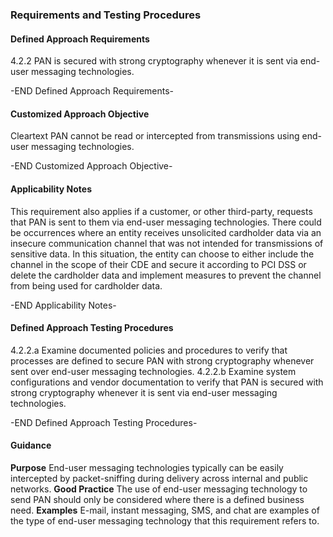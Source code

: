 ### Requirements and Testing Procedures

#### Defined Approach Requirements
4.2.2 PAN is secured with strong cryptography whenever it is sent via end-user messaging technologies.

-END Defined Approach Requirements- 
#### Customized Approach Objective
Cleartext PAN cannot be read or intercepted from transmissions using end-user messaging technologies.

-END Customized Approach Objective- 
#### Applicability Notes
This requirement also applies if a customer, or other third-party, requests that PAN is sent to them via end-user messaging technologies.
There could be occurrences where an entity receives unsolicited cardholder data via an insecure communication channel that was not intended for transmissions of sensitive data. In this situation, the entity can choose to either include the channel in the scope of their CDE and secure it according to PCI DSS or delete the cardholder data and implement measures to prevent the channel from being used for cardholder data.

-END Applicability Notes- 
#### Defined Approach Testing Procedures
4.2.2.a Examine documented policies and procedures to verify that processes are defined to secure PAN with strong cryptography whenever sent over end-user messaging technologies.
4.2.2.b Examine system configurations and vendor documentation to verify that PAN is secured with strong cryptography whenever it is sent via end-user messaging technologies.

-END Defined Approach Testing Procedures- 
#### Guidance
**Purpose**
End-user messaging technologies typically can be easily intercepted by packet-sniffing during delivery across internal and public networks.
**Good Practice**
The use of end-user messaging technology to send PAN should only be considered where there is a defined business need.
**Examples**
E-mail, instant messaging, SMS, and chat are examples of the type of end-user messaging technology that this requirement refers to.